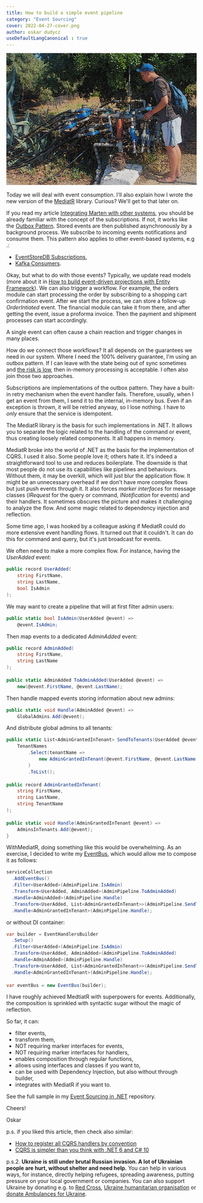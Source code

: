 ```yaml
---
title: How to build a simple event pipeline
category: "Event Sourcing"
cover: 2022-04-27-cover.png
author: oskar dudycz
useDefaultLangCanonical : true
---
```


![cover](2022-04-27-cover.png)

Today we will deal with event consumption. I'll also explain how I wrote the new version of the [MediatR](https://github.com/jbogard/MediatR) library. Curious? We'll get to that later on.

If you read my article [Integrating Marten with other systems](/en/integrating_Marten/), you should be already familiar with the concept of the subscriptions. If not, it works like the [Outbox Pattern](/en/outbox_inbox_patterns_and_delivery_guarantees_explained/). Stored events are then published asynchronously by a background process. We subscribe to incoming events notifications and consume them. This pattern also applies to other event-based systems, e.g .:
- [EventStoreDB Subscriptions](https://github.com/oskardudycz/EventSourcing.NetCore/blob/main/Core.EventStoreDB/Subscriptions/EventStoreDBSubscriptionToAll.cs),
- [Kafka Consumers](https://github.com/oskardudycz/EventSourcing.NetCore/blob/main/Core.Kafka/Consumers/KafkaConsumer.cs).

Okay, but what to do with those events? Typically, we update read models (more about it in [How to build event-driven projections with Entity Framework](https://event-driven.io/en/how_to_do_events_projections_with_entity_framework/)). We can also trigger a workflow. For example, the orders module can start processing the order by subscribing to a shopping cart confirmation event. After we start the process, we can store a follow-up _OrderIntiated_ event. The financial module can take it from there, and after getting the event, issue a proforma invoice. Then the payment and shipment processes can start accordingly.

A single event can often cause a chain reaction and trigger changes in many places.

How do we connect those workflows? It all depends on the guarantees we need in our system. Where I need the 100% delivery guarantee, I'm using an outbox pattern. If I can leave with the state being out of sync sometimes and [the risk is low](/en/the_risk_of_ignoring_risks/), then in-memory processing is acceptable. I often also join those two approaches.

Subscriptions are implementations of the outbox pattern. They have a built-in retry mechanism when the event handler fails. Therefore, usually, when I get an event from them, I send it to the internal, in-memory bus. Even if an exception is thrown, it will be retried anyway, so I lose nothing. I have to _only_ ensure that the service is idempotent.

The MediatR library is the basis for such implementations in .NET. It allows you to separate the logic related to the handling of the command or event, thus creating loosely related components. It all happens in memory.

MediatR broke into the world of .NET as the basis for the implementation of CQRS. I used it also. Some people love it; others hate it. It's indeed a straightforward tool to use and reduces boilerplate. The downside is that most people do not use its capabilities like pipelines and behaviours. Without them, it may be overkill, which will just blur the application flow. 
It might be an unnecessary overhead if we don't have more complex flows but just push events through it. It also forces _marker interfaces_ for message classes (_IRequest_ for the query or command, _INotification_ for events) and their handlers. It sometimes obscures the picture and makes it challenging to analyze the flow. And some magic related to dependency injection and reflection.

Some time ago, I was hooked by a colleague asking if MediatR could do more extensive event handling flows. It turned out that it couldn't. It can do this for command and query, but it's just broadcast for events.

We often need to make a more complex flow. For instance, having the _UserAdded_ event:

```csharp
public record UserAdded(
    string FirstName,
    string LastName,
    bool IsAdmin
);
```

We may want to create a pipeline that will at first filter admin users:

```csharp
public static bool IsAdmin(UserAdded @event) =>
    @event.IsAdmin;
```

Then map events to a dedicated _AdminAdded_ event:

```csharp
public record AdminAdded(
    string FirstName,
    string LastName
);

public static AdminAdded ToAdminAdded(UserAdded @event) =>
    new(@event.FirstName, @event.LastName);
```

Then handle mapped events storing information about new admins:

```csharp
public static void Handle(AdminAdded @event) =>
    GlobalAdmins.Add(@event);
```

And distribute global admins to all tenants:

```csharp
public static List<AdminGrantedInTenant> SendToTenants(UserAdded @event) =>
    TenantNames
        .Select(tenantName =>
            new AdminGrantedInTenant(@event.FirstName, @event.LastName, tenantName)
        )
        .ToList();

public record AdminGrantedInTenant(
    string FirstName,
    string LastName,
    string TenantName
);

public static void Handle(AdminGrantedInTenant @event) =>
    AdminsInTenants.Add(@event);
}
```

WithMediatR, doing something like this would be overwhelming. As an exercise, I decided to write my [EventBus](https://github.com/oskardudycz/EventSourcing.NetCore/blob/main/Sample/EventPipelines/EventPipelines/EventBus.cs), which would allow me to compose it as follows:

```csharp
serviceCollection
  .AddEventBus()
  .Filter<UserAdded>(AdminPipeline.IsAdmin)
  .Transform<UserAdded, AdminAdded>(AdminPipeline.ToAdminAdded)
  .Handle<AdminAdded>(AdminPipeline.Handle)
  .Transform<UserAdded, List<AdminGrantedInTenant>>(AdminPipeline.SendToTenants)
  .Handle<AdminGrantedInTenant>(AdminPipeline.Handle);
```

or without DI container:

```csharp
var builder = EventHandlersBuilder
  .Setup()
  .Filter<UserAdded>(AdminPipeline.IsAdmin)
  .Transform<UserAdded, AdminAdded>(AdminPipeline.ToAdminAdded)
  .Handle<AdminAdded>(AdminPipeline.Handle)
  .Transform<UserAdded, List<AdminGrantedInTenant>>(AdminPipeline.SendToTenants)
  .Handle<AdminGrantedInTenant>(AdminPipeline.Handle);

var eventBus = new EventBus(builder);
```

I have roughly achieved MedtiatR with superpowers for events. Additionally, the composition is sprinkled with syntactic sugar without the magic of reflection.

So far, it can:
- filter events,
- transform them,
- NOT requiring marker interfaces for events,
- NOT requiring marker interfaces for handlers,
- enables composition through regular functions,
- allows using interfaces and classes if you want to,
- can be used with Dependency Injection, but also without through builder,
- integrates with MediatR if you want to.

See the full sample in my [Event Sourcing in .NET](https://github.com/oskardudycz/EventSourcing.NetCore/blob/main/Sample/EventPipelines/EventPipelines/EventBus.cs) repository.

Cheers!

Oskar

p.s. if you liked this article, then check also similar:
- [How to register all CQRS handlers by convention](/en/how_to_register_all_mediatr_handlers_by_convention/)
- [CQRS is simpler than you think with .NET 6 and C# 10](/en/cqrs_is_simpler_than_you_think_with_net6/)

p.s.2. **Ukraine is still under brutal Russian invasion. A lot of Ukrainian people are hurt, without shelter and need help.** You can help in various ways, for instance, directly helping refugees, spreading awareness, putting pressure on your local government or companies. You can also support Ukraine by donating e.g. to [Red Cross](https://www.icrc.org/en/donate/ukraine), [Ukraine humanitarian organisation](https://savelife.in.ua/en/donate/) or [donate Ambulances for Ukraine](https://www.gofundme.com/f/help-to-save-the-lives-of-civilians-in-a-war-zone).
